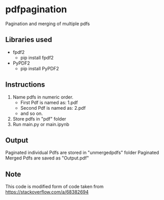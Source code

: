 # pdfpagination
Pagination and merging of multiple pdfs

## Libraries used
* fpdf2 
    - pip install fpdf2
* PyPDF2 
    - pip install PyPDF2

## Instructions
1. Name pdfs in numeric order.
    * First Pdf is named as: 1.pdf  
    * Second Pdf is named as: 2.pdf   
    * and so on.
2. Store pdfs in "pdf" folder
3. Run main.py or main.ipynb

## Output
Paginated individual Pdfs are stored in "unmergedpdfs" folder
Paginated Merged Pdfs are saved as "Output.pdf"


## Note
This code is modified form of code taken from https://stackoverflow.com/a/68382694

